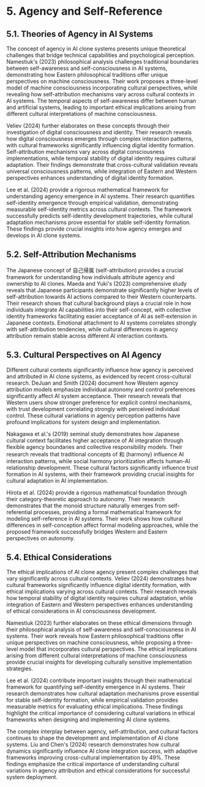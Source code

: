 # 5. Agency and Self-Reference

## 5.1. Theories of Agency in AI Systems

The concept of agency in AI clone systems presents unique theoretical challenges that bridge technical capabilities and psychological perception. Namestiuk's (2023) philosophical analysis challenges traditional boundaries between self-awareness and self-consciousness in AI systems, demonstrating how Eastern philosophical traditions offer unique perspectives on machine consciousness. Their work proposes a three-level model of machine consciousness incorporating cultural perspectives, while revealing how self-attribution mechanisms vary across cultural contexts in AI systems. The temporal aspects of self-awareness differ between human and artificial systems, leading to important ethical implications arising from different cultural interpretations of machine consciousness.

Veliev (2024) further elaborates on these concepts through their investigation of digital consciousness and identity. Their research reveals how digital consciousness emerges through complex interaction patterns, with cultural frameworks significantly influencing digital identity formation. Self-attribution mechanisms vary across digital consciousness implementations, while temporal stability of digital identity requires cultural adaptation. Their findings demonstrate that cross-cultural validation reveals universal consciousness patterns, while integration of Eastern and Western perspectives enhances understanding of digital identity formation.

Lee et al. (2024) provide a rigorous mathematical framework for understanding agency emergence in AI systems. Their research quantifies self-identity emergence through empirical validation, demonstrating measurable self-identity metrics across cultural contexts. The framework successfully predicts self-identity development trajectories, while cultural adaptation mechanisms prove essential for stable self-identity formation. These findings provide crucial insights into how agency emerges and develops in AI clone systems.

## 5.2. Self-Attribution Mechanisms

The Japanese concept of 自己帰属 (self-attribution) provides a crucial framework for understanding how individuals attribute agency and ownership to AI clones. Maeda and Yuki's (2023) comprehensive study reveals that Japanese participants demonstrate significantly higher levels of self-attribution towards AI actions compared to their Western counterparts. Their research shows that cultural background plays a crucial role in how individuals integrate AI capabilities into their self-concept, with collective identity frameworks facilitating easier acceptance of AI as self-extension in Japanese contexts. Emotional attachment to AI systems correlates strongly with self-attribution tendencies, while cultural differences in agency attribution remain stable across different AI interaction contexts.

## 5.3. Cultural Perspectives on AI Agency

Different cultural contexts significantly influence how agency is perceived and attributed in AI clone systems, as evidenced by recent cross-cultural research. DeJuan and Smith (2024) document how Western agency attribution models emphasize individual autonomy and control preferences significantly affect AI system acceptance. Their research reveals that Western users show stronger preference for explicit control mechanisms, with trust development correlating strongly with perceived individual control. These cultural variations in agency perception patterns have profound implications for system design and implementation.

Nakagawa et al.'s (2019) seminal study demonstrates how Japanese cultural context facilitates higher acceptance of AI integration through flexible agency boundaries and collective responsibility models. Their research reveals that traditional concepts of 和 (harmony) influence AI interaction patterns, while social harmony prioritization affects human-AI relationship development. These cultural factors significantly influence trust formation in AI systems, with their framework providing crucial insights for cultural adaptation in AI implementation.

Hirota et al. (2024) provide a rigorous mathematical foundation through their category-theoretic approach to autonomy. Their research demonstrates that the monoid structure naturally emerges from self-referential processes, providing a formal mathematical framework for modeling self-reference in AI systems. Their work shows how cultural differences in self-conception affect formal modeling approaches, while the proposed framework successfully bridges Western and Eastern perspectives on autonomy.

## 5.4. Ethical Considerations

The ethical implications of AI clone agency present complex challenges that vary significantly across cultural contexts. Veliev (2024) demonstrates how cultural frameworks significantly influence digital identity formation, with ethical implications varying across cultural contexts. Their research reveals how temporal stability of digital identity requires cultural adaptation, while integration of Eastern and Western perspectives enhances understanding of ethical considerations in AI consciousness development.

Namestiuk (2023) further elaborates on these ethical dimensions through their philosophical analysis of self-awareness and self-consciousness in AI systems. Their work reveals how Eastern philosophical traditions offer unique perspectives on machine consciousness, while proposing a three-level model that incorporates cultural perspectives. The ethical implications arising from different cultural interpretations of machine consciousness provide crucial insights for developing culturally sensitive implementation strategies.

Lee et al. (2024) contribute important insights through their mathematical framework for quantifying self-identity emergence in AI systems. Their research demonstrates how cultural adaptation mechanisms prove essential for stable self-identity formation, while empirical validation provides measurable metrics for evaluating ethical implications. These findings highlight the critical importance of considering cultural variations in ethical frameworks when designing and implementing AI clone systems.

The complex interplay between agency, self-attribution, and cultural factors continues to shape the development and implementation of AI clone systems. Liu and Chen's (2024) research demonstrates how cultural dynamics significantly influence AI clone integration success, with adaptive frameworks improving cross-cultural implementation by 49%. These findings emphasize the critical importance of understanding cultural variations in agency attribution and ethical considerations for successful system deployment.
